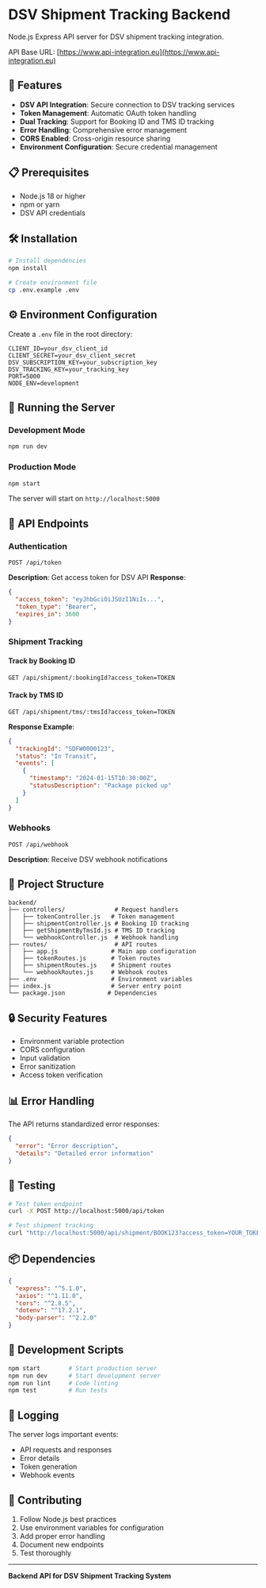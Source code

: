 # DSV Shipment Tracking Backend

Node.js Express API server for DSV shipment tracking integration.

API Base URL: [https://www.api-integration.eu](https://www.api-integration.eu)

## 🚀 Features

- **DSV API Integration**: Secure connection to DSV tracking services
- **Token Management**: Automatic OAuth token handling
- **Dual Tracking**: Support for Booking ID and TMS ID tracking
- **Error Handling**: Comprehensive error management
- **CORS Enabled**: Cross-origin resource sharing
- **Environment Configuration**: Secure credential management

## 📋 Prerequisites

- Node.js 18 or higher
- npm or yarn
- DSV API credentials

## 🛠 Installation

```bash
# Install dependencies
npm install

# Create environment file
cp .env.example .env
```

## ⚙️ Environment Configuration

Create a `.env` file in the root directory:

```env
CLIENT_ID=your_dsv_client_id
CLIENT_SECRET=your_dsv_client_secret
DSV_SUBSCRIPTION_KEY=your_subscription_key
DSV_TRACKING_KEY=your_tracking_key
PORT=5000
NODE_ENV=development
```

## 🚀 Running the Server

### Development Mode
```bash
npm run dev
```

### Production Mode
```bash
npm start
```

The server will start on `http://localhost:5000`

## 📡 API Endpoints

### Authentication
```http
POST /api/token
```
**Description**: Get access token for DSV API
**Response**: 
```json
{
  "access_token": "eyJhbGciOiJSUzI1NiIs...",
  "token_type": "Bearer",
  "expires_in": 3600
}
```

### Shipment Tracking

#### Track by Booking ID
```http
GET /api/shipment/:bookingId?access_token=TOKEN
```

#### Track by TMS ID
```http
GET /api/shipment/tms/:tmsId?access_token=TOKEN
```

**Response Example**:
```json
{
  "trackingId": "SDFW0000123",
  "status": "In Transit",
  "events": [
    {
      "timestamp": "2024-01-15T10:30:00Z",
      "statusDescription": "Package picked up"
    }
  ]
}
```

### Webhooks
```http
POST /api/webhook
```
**Description**: Receive DSV webhook notifications

## 📁 Project Structure

```
backend/
├── controllers/              # Request handlers
│   ├── tokenController.js   # Token management
│   ├── shipmentController.js # Booking ID tracking
│   ├── getShipmentByTmsId.js # TMS ID tracking
│   └── webhookController.js  # Webhook handling
├── routes/                   # API routes
│   ├── app.js               # Main app configuration
│   ├── tokenRoutes.js       # Token routes
│   ├── shipmentRoutes.js    # Shipment routes
│   └── webhookRoutes.js     # Webhook routes
├── .env                     # Environment variables
├── index.js                 # Server entry point
└── package.json            # Dependencies
```

## 🔒 Security Features

- Environment variable protection
- CORS configuration
- Input validation
- Error sanitization
- Access token verification

## 📊 Error Handling

The API returns standardized error responses:

```json
{
  "error": "Error description",
  "details": "Detailed error information"
}
```

## 🧪 Testing

```bash
# Test token endpoint
curl -X POST http://localhost:5000/api/token

# Test shipment tracking
curl "http://localhost:5000/api/shipment/BOOK123?access_token=YOUR_TOKEN"
```

## 📦 Dependencies

```json
{
  "express": "^5.1.0",
  "axios": "^1.11.0",
  "cors": "^2.8.5",
  "dotenv": "^17.2.1",
  "body-parser": "^2.2.0"
}
```

## 🔄 Development Scripts

```bash
npm start        # Start production server
npm run dev      # Start development server
npm run lint     # Code linting
npm test         # Run tests
```

## 📝 Logging

The server logs important events:
- API requests and responses
- Error details
- Token generation
- Webhook events

## 🤝 Contributing

1. Follow Node.js best practices
2. Use environment variables for configuration
3. Add proper error handling
4. Document new endpoints
5. Test thoroughly

---

**Backend API for DSV Shipment Tracking System**